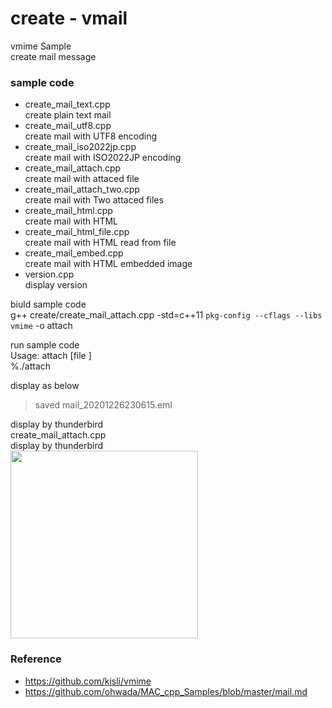create - vmail
===============

vmime Sample <br/>
create mail message <br/>

### sample code
- create_mail_text.cpp <br/>
create plain text mail <br/>
- create_mail_utf8.cpp <br/>
create mail with UTF8 encoding <br/>
- create_mail_iso2022jp.cpp <br/>
create mail with ISO2022JP encoding <br/>
- create_mail_attach.cpp <br/>
create mail with attaced file <br/>
- create_mail_attach_two.cpp <br/>
create mail with Two attaced files  <br/>
- create_mail_html.cpp  <br/>
create mail with HTML  <br/>
- create_mail_html_file.cpp  <br/>
create mail with HTML read from file <br/>
- create_mail_embed.cpp  <br/>
create mail with HTML embedded image  <br/>
- version.cpp <br/>
display version <br/>


biuld sample code  <br/>
g++ create/create_mail_attach.cpp -std=c++11 `pkg-config --cflags --libs vmime` -o attach

run sample code  <br/>
Usage: attach  [file ] <br/>
%./attach <br/>

display as below <br/>
> saved mail_20201226230615.eml <br/>

display by thunderbird <br/>
create_mail_attach.cpp <br/>
display by thunderbird <br/>
<image src="https://raw.githubusercontent.com/ohwada/MAC_cpp_Samples/master/vmime/screenshot/thunderbird_create_mail_attach.png" width="300" /><br/>

### Reference <br/>
- https://github.com/kisli/vmime
- https://github.com/ohwada/MAC_cpp_Samples/blob/master/mail.md


